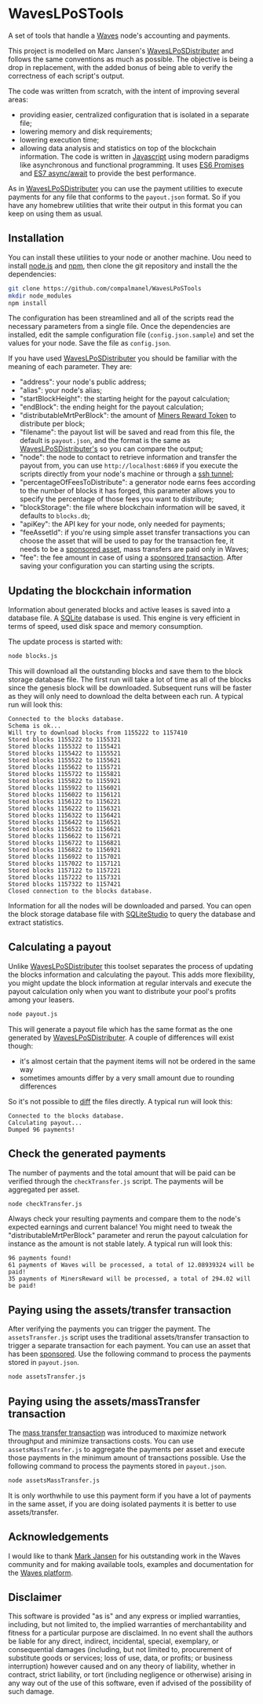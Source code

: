 # WavesLPoSTools
A set of tools that handle a [Waves](https://wavesplatform.com) node's accounting and payments.

This project is modelled on Marc Jansen's [WavesLPoSDistributer](https://github.com/jansenmarc/WavesLPoSDistributer) and follows the same conventions as much as possible. The objective is being a drop in replacement, with the added bonus of being able to verify the correctness of each script's output.

The code was written from scratch, with the intent of improving several areas:
* providing easier, centralized configuration that is isolated in a separate file;
* lowering memory and disk requirements;
* lowering execution time;
* allowing data analysis and statistics on top of the blockchain information.
The code is written in [Javascript](https://developer.mozilla.org/bm/docs/Web/JavaScript) using modern paradigms like asynchronous and functional programming. It uses [ES6 Promises](https://developer.mozilla.org/en-US/docs/Web/JavaScript/Reference/Global_Objects/Promise) and [ES7 async/await](https://developer.mozilla.org/en-US/docs/Web/JavaScript/Reference/Operators/await) to provide the best performance.

As in [WavesLPoSDistributer](https://github.com/jansenmarc/WavesLPoSDistributer) you can use the payment utilities to execute payments for any file that conforms to the ```payout.json``` format. So if you have any homebrew utilities that write their output in this format you can keep on using them as usual.

## Installation
You can install these utilities to your node or another machine. Uou need to install [node.js](https://nodejs.org/en/) and [npm](https://www.npmjs.com/), then clone the git repository and install the the dependencies:
```sh
git clone https://github.com/compalmanel/WavesLPoSTools
mkdir node_modules
npm install
```
The configuration has been streamlined and all of the scripts read the necessary parameters from a single file. Once the dependencies are installed, edit the sample configuration file (```config.json.sample```) and set the values for your node. Save the file as ```config.json```.

If you have used [WavesLPoSDistributer](https://github.com/jansenmarc/WavesLPoSDistributer) you should be familiar with the meaning of each parameter. They are:
* "address": your node's public address;
* "alias": your node's alias;
* "startBlockHeight": the starting height for the payout calculation;
* "endBlock": the ending height for the payout calculation;
* "distributableMrtPerBlock": the amount of [Miners Reward Token](https://blog.wavesplatform.com/incentivizing-pos-mining-b26f8702032c) to distribute per block;
* "filename": the payout list will be saved and read from this file, the default is ```payout.json```, and the format is the same as [WavesLPoSDistributer's](https://github.com/jansenmarc/WavesLPoSDistributer) so you can compare the output;
* "node": the node to contact to retrieve information and transfer the payout from, you can use ```http://localhost:6869``` if you execute the scripts directly from your node's machine or through a [ssh tunnel](https://www.ssh.com/ssh/tunneling/example);
* "percentageOfFeesToDistribute": a generator node earns fees according to the number of blocks it has forged, this parameter allows you to specify the percentage of those fees you want to distribute;
* "blockStorage": the file where blockchain information will be saved, it defaults to ```blocks.db```;
* "apiKey": the API key for your node, only needed for payments;
* "feeAssetId": if you're using simple asset transfer transactions you can choose the asset that will be used to pay for the transaction fee, it needs to be a [sponsored asset](https://docs.wavesplatform.com/en/proposals/sponsored-transactions.html), mass transfers are paid only in Waves;
* "fee": the fee amount in case of using a [sponsored transaction](https://docs.wavesplatform.com/en/proposals/sponsored-transactions.html).
After saving your configuration you can starting using the scripts.
## Updating the blockchain information
Information about generated blocks and active leases is saved into a database file. A [SQLite](https://www.sqlite.org/index.html) database is used. This engine is very efficient in terms of speed, used disk space and memory consumption.

The update process is started with:
```sh
node blocks.js
```
This will download all the outstanding blocks and save them to the block storage database file. The first run will take a lot of time as all of the blocks since the genesis block will be downloaded. Subsequent runs will be faster as they will only need to download the delta between each run. A typical run will look this:
```
Connected to the blocks database.
Schema is ok...
Will try to download blocks from 1155222 to 1157410
Stored blocks 1155222 to 1155321
Stored blocks 1155322 to 1155421
Stored blocks 1155422 to 1155521
Stored blocks 1155522 to 1155621
Stored blocks 1155622 to 1155721
Stored blocks 1155722 to 1155821
Stored blocks 1155822 to 1155921
Stored blocks 1155922 to 1156021
Stored blocks 1156022 to 1156121
Stored blocks 1156122 to 1156221
Stored blocks 1156222 to 1156321
Stored blocks 1156322 to 1156421
Stored blocks 1156422 to 1156521
Stored blocks 1156522 to 1156621
Stored blocks 1156622 to 1156721
Stored blocks 1156722 to 1156821
Stored blocks 1156822 to 1156921
Stored blocks 1156922 to 1157021
Stored blocks 1157022 to 1157121
Stored blocks 1157122 to 1157221
Stored blocks 1157222 to 1157321
Stored blocks 1157322 to 1157421
Closed connection to the blocks database.
```
Information for all the nodes will be downloaded and parsed. You can open the block storage database file with [SQLiteStudio](https://sqlitestudio.pl) to query the database and extract statistics.
## Calculating a payout
Unlike [WavesLPoSDistributer](https://github.com/jansenmarc/WavesLPoSDistributer) this toolset separates the process of updating the blocks information and calculating the payout. This adds more flexibility, you might update the block information at regular intervals and execute the payout calculation only when you want to distribute your pool's profits among your leasers.
```sh
node payout.js
```
This will generate a payout file which has the same format as the one generated by [WavesLPoSDistributer](https://github.com/jansenmarc/WavesLPoSDistributer). A couple of differences will exist though:
* it's almost certain that the payment items will not be ordered in the same way
* sometimes amounts differ by a very small amount due to rounding differences

So it's not possible to [diff](https://en.wikipedia.org/wiki/Diff) the files directly. A typical run will look this:
```
Connected to the blocks database.
Calculating payout...
Dumped 96 payments!
```
## Check the generated payments
The number of payments and the total amount that will be paid can be verified through the ```checkTransfer.js``` script. The payments will be aggregated per asset.
```sh
node checkTransfer.js
```
Always check your resulting payments and compare them to the node's expected earnings and current balance! You might need to tweak the "distributableMrtPerBlock" parameter and rerun the payout calculation for instance as the amount is not stable lately. A typical run will look this:
```
96 payments found!
61 payments of Waves will be processed, a total of 12.08939324 will be paid!
35 payments of MinersReward will be processed, a total of 294.02 will be paid!
```
## Paying using the assets/transfer transaction
After verifying the payments you can trigger the payment. The ```assetsTransfer.js``` script uses the traditional assets/transfer transaction to trigger a separate transaction for each payment. You can use an asset that has been [sponsored](https://docs.wavesplatform.com/en/proposals/sponsored-transactions.html). Use the following command to process the payments stored in ```payout.json```.
```sh
node assetsTransfer.js
```
## Paying using the assets/massTransfer transaction
The [mass transfer transaction](https://medium.com/@wavesgo/the-new-mass-transfer-transaction-in-action-852b60d64d01) was introduced to maximize network throughput and minimize transactions costs. You can use ```assetsMassTransfer.js``` to aggregate the payments per asset and execute those payments in the minimum amount of transactions possible. Use the following command to process the payments stored in ```payout.json```.
```sh
node assetsMassTransfer.js
```
It is only worthwhile to use this payment form if you have a lot of payments in the same asset, if you are doing isolated payments it is better to use assets/transfer.
## Acknowledgements
I would like to thank [Mark Jansen](https://github.com/jansenmarc) for his outstanding work in the Waves community and for making available tools, examples and documentation for the [Waves platform](https://wavesplatform.com).
## Disclaimer
This software is provided "as is" and any express or implied warranties, including, but not limited to, the implied warranties of merchantability and fitness for a particular purpose are disclaimed. In no event shall the authors be liable for any direct, indirect, incidental, special, exemplary, or consequential damages (including, but not limited to, procurement of substitute goods or services; loss of use, data, or profits; or business interruption) however caused and on any theory of liability, whether in contract, strict liability, or tort (including negligence or otherwise) arising in any way out of the use of this software, even if advised of the possibility of such damage.
